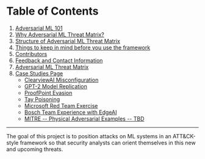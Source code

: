 # Table of Contents
1. [Adversarial ML 101](/pages/adversarial-ml-101.md)
2. [Why Adversarial ML Threat Matrix?](/pages/why-adversarial-ml-threat-matrix.md)
3. [Structure of Adversarial ML Threat Matrix](/pages/structure-of-adversarial-ml-threat-matrix.md)
4. [Things to keep in mind before you use the framework](/pages/things-to-keep-in-mind-before-you-use-the-framework.md)
5. [Contributors](/pages/contributors.md)
6. [Feedback and Contact Information](/pages/feedback.md)
7. [Adversarial ML Threat Matrix](/pages/adversarial-ml-threat-matrix.md)
8. [Case Studies Page](/pages/case-studies-page.md)
    - [ClearviewAI Misconfiguration](/pages/case-studies.md#clearviewai-misconfiguration)
    - [GPT-2 Model Replication](/pages/case-studies.md#gpt-2-model-replication)
    - [ProofPoint Evasion](/pages/case-studies.md#proofpoint-evasion)
    - [Tay Poisoning](/pages/case-studies.md#tay-poisoning)
    - [Microsoft Red Team Exercise](/pages/case-studies.md#microsoft-red-team-exercise)
    - [Bosch Team Experience with EdgeAI ](/pages/case-studies.md#bosch-team-experience-with-edgeai)
    - [MITRE -- Physical Adversarial Examples -- TBD](/pages/case-studies.md#mitre-physical-adversarial-examples-tbd)
---- 

The goal of this project is to position attacks on ML systems in an ATT&CK-style framework so that security analysts can orient themselves
in this new and upcoming threats.
